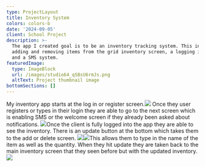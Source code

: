 ```yaml
---
type: ProjectLayout
title: Inventory System
colors: colors-b
date: '2024-09-05'
client: School Project
description: >-
  The app I created goal is to be an inventory tracking system. This includes
  adding and removing items from the grid inventory screen, a logging in system
  and a SMS system.
featuredImage:
  type: ImageBlock
  url: /images/studio64_qSBsU6rmJs.png
  altText: Project thumbnail image
bottomSections: []
---
```

My inventory app starts at the log in or register screen.![](/images/LoginAndRegister.png) Once they user registers or types in their login they are able to go to the next screen which is enabling SMS or the welcome screen if they already been asked about notifications. ![](/images/studio64_EJYgzDvRiG.png)Once the client is fully logged into the app they are able to see the inventory. There is an update button at the bottom which takes them to the add or delete screen. ![](/images/studio64_C2GsKYV7cF.png)![](/images/updatepart.png)This allows them to type in the name of the item as well as the quantity. When they hit update they are taken back to the main inventory screen that they seen before but with the updated inventory. ![](/images/studio64_qSBsU6rmJs.png)
